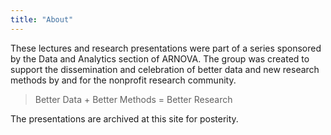 ```yaml
---
title: "About"
---
```


These lectures and research presentations were part of a series sponsored by the Data and Analytics section of ARNOVA. The group was created to support the dissemination and celebration of better data and new research methods by and for the nonprofit research community. 

> Better Data + Better Methods = Better Research 

The presentations are archived at this site for posterity. 


